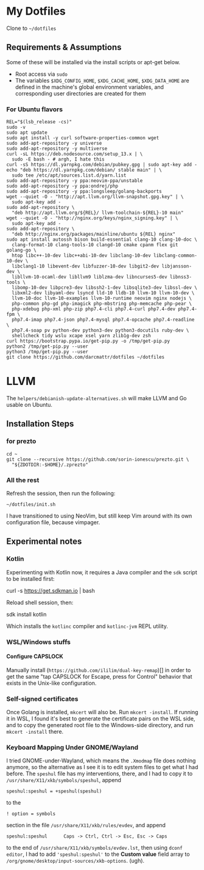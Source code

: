 # My Dotfiles

Clone to `~/dotfiles`

## Requirements & Assumptions

Some of these will be installed via the install scripts or apt-get below.

* Root access via `sudo`
* The variables `$XDG_CONFIG_HOME`, `$XDG_CACHE_HOME`, `$XDG_DATA_HOME` are
    defined in the machine's global environment variables, and corresponding
    user directories are created for them

### For Ubuntu flavors

    REL="$(lsb_release -cs)"
    sudo -v
    sudo apt update
    sudo apt install -y curl software-properties-common wget
    sudo add-apt-repository -y universe
    sudo add-apt-repository -y multiverse
    curl -sL https://deb.nodesource.com/setup_13.x | \
      sudo -E bash - # argh, I hate this
    curl -sS https://dl.yarnpkg.com/debian/pubkey.gpg | sudo apt-key add -
    echo "deb https://dl.yarnpkg.com/debian/ stable main" | \
      sudo tee /etc/apt/sources.list.d/yarn.list
    sudo add-apt-repository -y ppa:neovim-ppa/unstable
    sudo add-apt-repository -y ppa:ondrej/php
    sudo add-apt-repository -y ppa:longsleep/golang-backports
    wget --quiet -O - "http://apt.llvm.org/llvm-snapshot.gpg.key" | \
      sudo apt-key add -
    sudo add-apt-repository \
      "deb http://apt.llvm.org/${REL}/ llvm-toolchain-${REL}-10 main"
    wget --quiet -O - "http://nginx.org/keys/nginx_signing.key" | \
      sudo apt-key add -
    sudo add-apt-repository \
      "deb http://nginx.org/packages/mainline/ubuntu ${REL} nginx"
    sudo apt install autossh bison build-essential clang-10 clang-10-doc \
      clang-format-10 clang-tools-10 clangd-10 cmake cpanm flex git golang-go \
      htop libc++-10-dev libc++abi-10-dev libclang-10-dev libclang-common-10-dev \
      libclang1-10 libevent-dev libfuzzer-10-dev libgit2-dev libjansson-dev \
      libllvm-10-ocaml-dev libllvm9 liblzma-dev libncurses5-dev libnss3-tools \
      libomp-10-dev libpcre3-dev libssh2-1-dev libsqlite3-dev libssl-dev \
      libxml2-dev libyaml-dev lsyncd lld-10 lldb-10 llvm-10 llvm-10-dev \
      llvm-10-doc llvm-10-examples llvm-10-runtime neovim nginx nodejs \
      php-common php-gd php-imagick php-mbstring php-memcache php-pear \
      php-xdebug php-xml php-zip php7.4-cli php7.4-curl php7.4-dev php7.4-fpm \
      php7.4-imap php7.4-json php7.4-mysql php7.4-opcache php7.4-readline \
      php7.4-soap pv python-dev python3-dev python3-docutils ruby-dev \
      shellcheck tidy wslu xcape xsel yarn zlib1g-dev zsh
    curl https://bootstrap.pypa.io/get-pip.py -o /tmp/get-pip.py
    python2 /tmp/get-pip.py --user
    python3 /tmp/get-pip.py --user
    git clone https://github.com/darcmattr/dotfiles ~/dotfiles

# LLVM

The `helpers/debianish-update-alternatives.sh` will make LLVM and Go usable on
Ubuntu.

## Installation Steps

### for prezto

    cd ~
    git clone --recursive https://github.com/sorin-ionescu/prezto.git \
      "${ZDOTDIR:-$HOME}/.zprezto"

### All the rest

Refresh the session, then run the following:

    ~/dotfiles/init.sh

I have transitioned to using NeoVim, but still keep Vim around with its own
configuration file, because vimpager.

## Experimental notes

### Kotlin

Experimenting with Kotlin now, it requires a Java compiler and the `sdk` script
to be installed first:

  curl -s https://get.sdkman.io | bash

Reload shell session, then:

  sdk install kotlin

Which installs the `kotlinc` compiler and `kotlinc-jvm` REPL utility.

### WSL/Windows stuffs

#### Configure CAPSLOCK

Manually install (`https://github.com/ililim/dual-key-remap`)[] in order to get the
same "tap CAPSLOCK for Escape, press for Control" behavior that exists in the
Unix-like configuration.

### Self-signed certificates

Once Golang is installed, `mkcert` will also be. Run `mkcert -install`. If
running it in WSL, I found it's best to generate the certificate pairs on the
WSL side, and to copy the generated root file to the Windows-side directory, and
run `mkcert -install` there.

### Keyboard Mapping Under GNOME/Wayland

I tried GNOME-under-Wayland, which means the `.Xmodmap` file does nothing
anymore, so the alternative as I see it is to edit system files to get what
I had before. The `speshul` file has my interventions, there, and I had to copy
it to `/usr/share/X11/xkb/symbols/speshul`, append

    speshul:speshul = +speshul(speshul)

to the

    ! option = symbols

section in the file `/usr/share/X11/xkb/rules/evdev`, and append

    speshul:speshul      Caps -> Ctrl, Ctrl -> Esc, Esc -> Caps

to the end of `/usr/share/X11/xkb/symbols/evdev.lst`, then using `dconf editor`,
I had to add `'speshul:speshul'` to the **Custom value** field array to
`/org/gnome/desktop/input-sources/xkb-options`. (ugh).

[Git]: http://git-scm.com
